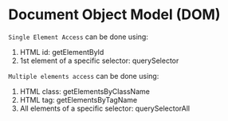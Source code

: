 # Document Object Model (DOM)
`Single Element Access` can be done using:
1. HTML id: getElementById
2. 1st element of a specific selector: querySelector

`Multiple elements access` can be done using:
1. HTML class: getElementsByClassName
2. HTML tag: getElementsByTagName
3. All elements of a specific selector: querySelectorAll